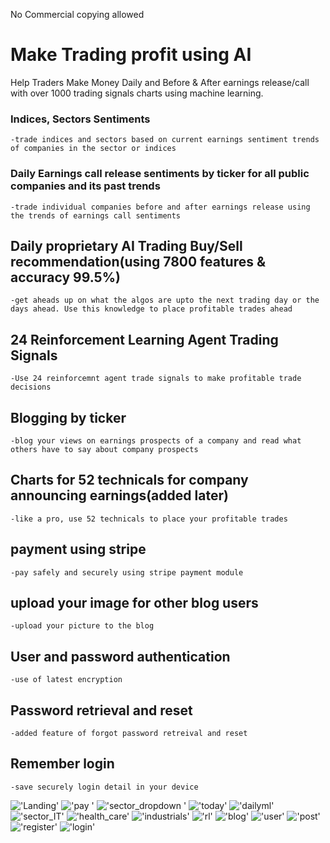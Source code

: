 No Commercial copying allowed

# Make Trading profit using AI
Help Traders Make Money Daily and Before & After earnings release/call with over 1000 trading signals charts using machine learning.

### Indices, Sectors Sentiments
    -trade indices and sectors based on current earnings sentiment trends of companies in the sector or indices
### Daily Earnings call release sentiments by ticker for all public companies and its past trends
    -trade individual companies before and after earnings release using the trends of earnings call sentiments
## Daily proprietary AI Trading Buy/Sell recommendation(using 7800 features & accuracy 99.5%)
    -get aheads up on what the algos are upto the next trading day or the days ahead. Use this knowledge to place profitable trades ahead
## 24 Reinforcement Learning Agent Trading Signals
    -Use 24 reinforcemnt agent trade signals to make profitable trade decisions
## Blogging by ticker
    -blog your views on earnings prospects of a company and read what others have to say about company prospects
## Charts for 52 technicals for company announcing earnings(added later)
    -like a pro, use 52 technicals to place your profitable trades
## payment using stripe
    -pay safely and securely using stripe payment module
## upload your image for other blog users
    -upload your picture to the blog
## User and password authentication
    -use of latest encryption 
## Password retrieval and reset
    -added feature of forgot password retreival and reset
## Remember login 
    -save securely login detail in your device


!['Landing'](screen/landing.png)
!['pay '](screen/pay.png)
!['sector_dropdown '](screen/sector_drop.png)
!['today'](screen/today.png)
!['dailyml'](screen/dailyml.png)
!['sector_IT'](screen/sector_IT.png)
!['health_care'](screen/health_care.png)
!['industrials'](screen/industrials.png)
!['rl'](screen/rl.png)
!['blog'](screen/blog.png)
!['user'](screen/user.png)
!['post'](screen/post.png)
!['register'](screen/register.png)
!['login'](screen/login.png)




